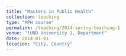 ```yaml
---
title: "Masters in Public Health"
collection: teaching
type: "MPH course"
permalink: /teaching/2014-spring-teaching-1
venue: "lUND University 1, Department"
date: 2014-01-01
location: "City, Country"
---
```

